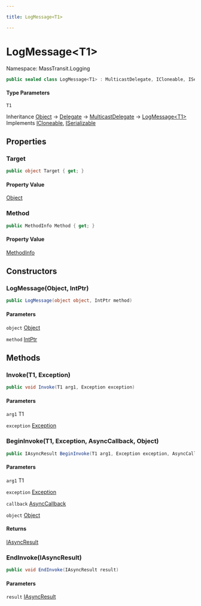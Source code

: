```yaml
---

title: LogMessage<T1>

---
```


# LogMessage\<T1\>

Namespace: MassTransit.Logging

```csharp
public sealed class LogMessage<T1> : MulticastDelegate, ICloneable, ISerializable
```

#### Type Parameters

`T1`<br/>

Inheritance [Object](https://learn.microsoft.com/en-us/dotnet/api/system.object) → [Delegate](https://learn.microsoft.com/en-us/dotnet/api/system.delegate) → [MulticastDelegate](https://learn.microsoft.com/en-us/dotnet/api/system.multicastdelegate) → [LogMessage\<T1\>](../masstransit-logging/logmessage-1)<br/>
Implements [ICloneable](https://learn.microsoft.com/en-us/dotnet/api/system.icloneable), [ISerializable](https://learn.microsoft.com/en-us/dotnet/api/system.runtime.serialization.iserializable)

## Properties

### **Target**

```csharp
public object Target { get; }
```

#### Property Value

[Object](https://learn.microsoft.com/en-us/dotnet/api/system.object)<br/>

### **Method**

```csharp
public MethodInfo Method { get; }
```

#### Property Value

[MethodInfo](https://learn.microsoft.com/en-us/dotnet/api/system.reflection.methodinfo)<br/>

## Constructors

### **LogMessage(Object, IntPtr)**

```csharp
public LogMessage(object object, IntPtr method)
```

#### Parameters

`object` [Object](https://learn.microsoft.com/en-us/dotnet/api/system.object)<br/>

`method` [IntPtr](https://learn.microsoft.com/en-us/dotnet/api/system.intptr)<br/>

## Methods

### **Invoke(T1, Exception)**

```csharp
public void Invoke(T1 arg1, Exception exception)
```

#### Parameters

`arg1` T1<br/>

`exception` [Exception](https://learn.microsoft.com/en-us/dotnet/api/system.exception)<br/>

### **BeginInvoke(T1, Exception, AsyncCallback, Object)**

```csharp
public IAsyncResult BeginInvoke(T1 arg1, Exception exception, AsyncCallback callback, object object)
```

#### Parameters

`arg1` T1<br/>

`exception` [Exception](https://learn.microsoft.com/en-us/dotnet/api/system.exception)<br/>

`callback` [AsyncCallback](https://learn.microsoft.com/en-us/dotnet/api/system.asynccallback)<br/>

`object` [Object](https://learn.microsoft.com/en-us/dotnet/api/system.object)<br/>

#### Returns

[IAsyncResult](https://learn.microsoft.com/en-us/dotnet/api/system.iasyncresult)<br/>

### **EndInvoke(IAsyncResult)**

```csharp
public void EndInvoke(IAsyncResult result)
```

#### Parameters

`result` [IAsyncResult](https://learn.microsoft.com/en-us/dotnet/api/system.iasyncresult)<br/>
